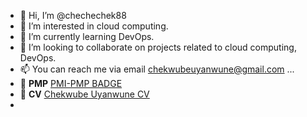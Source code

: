 - 👋 Hi, I’m @chechechek88
- 👀 I’m interested in cloud computing.
- 🌱 I’m currently learning DevOps.
- 💞️ I’m looking to collaborate on projects related to cloud computing, DevOps.
- 📫 You can reach me via email chekwubeuyanwune@gmail.com ...
- 🥇 **PMP** [PMI-PMP BADGE](https://www.credly.com/badges/08595a58-a557-4b92-8f5d-1265bd96625f)
- 📰 **CV** [Chekwube Uyanwune CV](https://zety.com/profile/chekwube-uyanwune)
-    

<!---
chechechek88/chechechek88 is a ✨ special ✨ repository because its `README.md` (this file) appears on your GitHub profile.
You can click the Preview link to take a look at your changes.
--->

